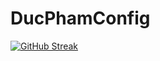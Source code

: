 # DucPhamConfig


[![GitHub Streak](http://github-readme-streak-stats.herokuapp.com?user=MagicDinosaur&theme=vue)](https://git.io/streak-stats)
